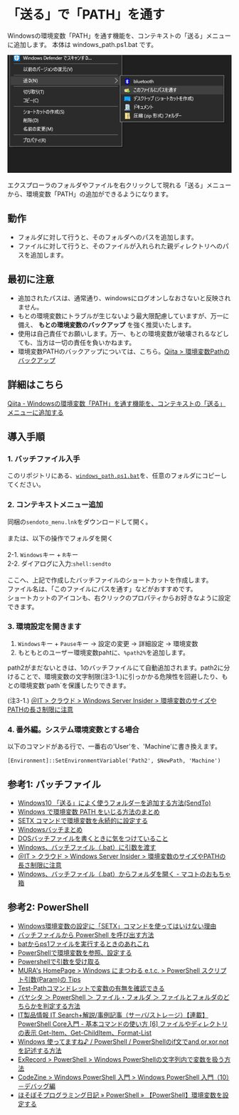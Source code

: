 # 「送る」で「PATH」を通す

Windowsの環境変数「PATH」を通す機能を、コンテキストの「送る」メニューに追加します。
本体は windows_path.ps1.bat です。

![windows_path](https://raw.githubusercontent.com/eirblaze/windows_path/master/img/windows_path.png)

エクスプローラのフォルダやファイルを右クリックして現れる「送る」メニューから、環境変数「PATH」の追加ができるようになります。

## 動作

- フォルダに対して行うと、そのフォルダへのパスを追加します。
- ファイルに対して行うと、そのファイルが入れられた親ディレクトリへのパスを追加します。

## 最初に注意

* 追加されたパスは、通常通り、windowsにログオンしなおさないと反映されません。
* もとの環境変数にトラブルが生じないよう最大限配慮していますが、万一に備え、 **もとの環境変数のバックアップ** を強く推奨いたします。
* 使用は自己責任でお願いします。万一、もとの環境変数が破壊されるなどしても、当方は一切の責任を負いかねます。
* 環境変数PATHのバックアップについては、こちら。[Qiita > 環境変数Pathのバックアップ](https://qiita.com/yuann/items/db279f7158adcc7a76b6)

## 詳細はこちら

[Qiita - Windowsの環境変数「PATH」を通す機能を、コンテキストの「送る」メニューに追加する](https://qiita.com/firblaze/items/63dea6813c0e9af38a78)

## 導入手順

### 1. バッチファイル入手

このリポジトリにある、[`windows_path.ps1.bat`](https://raw.githubusercontent.com/eirblaze/windows_path/master/windows_path.ps1.bat)を、任意のフォルダにコピーしてください。

### 2. コンテキストメニュー追加

同梱の`sendoto_menu.lnk`をダウンロードして開く。<br>
<br>
または、以下の操作でフォルダを開く<br>
<br>
 2-1. `Windows`キー + `R`キー<br>
 2-2. ダイアログに入力:`shell:sendto`<br>
<br>
ここへ、上記で作成したバッチファイルのショートカットを作成します。<br>
ファイル名は、「このファイルにパスを通す」などがおすすめです。<br>
ショートカットのアイコンも、右クリックのプロパティからお好きなように設定できます。

### 3. 環境設定を開きます

1. `Windows`キー + `Pause`キー -> 設定の変更 -> 詳細設定 ->  環境変数
2. もともとのユーザー環境変数pahtに、`%path2%`を追加します。

<p>
path2がまだないときは、1のバッチファイルにて自動追加されます。path2に分けることで、環境変数の文字制限(注3-1.)に引っかかる危険性を回避したり、もとの環境変数`path`を保護したりできます。
</p>

(注3-1.) [＠IT > クラウド > Windows Server Insider > 環境変数のサイズやPATHの長さ制限に注意](https://www.atmarkit.co.jp/ait/articles/1510/30/news041.html)

### 4. 番外編。システム環境変数とする場合

以下のコマンドがある行で、一番右の'User'を、'Machine'に書き換えます。
```
[Environment]::SetEnvironmentVariable('Path2', $NewPath, 'Machine')
```

## 参考1: バッチファイル

- [Windows10 「送る」によく使うフォルダーを追加する方法(SendTo)](https://pc-chain.com/windows10-sendto/2736/)
- [Windows で環境変数 PATH をいじる方法のまとめ](https://qiita.com/sta/items/6d29da0dc7069ffaae60)
- [SETX コマンドで環境変数を永続的に設定する](https://qiita.com/rohinomiya/items/cf5236678b3459da9017)
- [Windowsバッチまとめ](https://qiita.com/tomotagwork/items/5b9e08f28d5925d96b5f#%E5%A4%89%E6%95%B0)
- [DOSバッチファイルを書くときに気をつけていること](https://qiita.com/yz2cm/items/d2c86a09d6b1861d684d)
- [Windows、バッチファイル（.bat）に引数を渡す](http://piyopiyocs.blog115.fc2.com/blog-entry-725.html)
- [＠IT > クラウド > Windows Server Insider > 環境変数のサイズやPATHの長さ制限に注意](https://www.atmarkit.co.jp/ait/articles/1510/30/news041.html)
- [Windows、バッチファイル（.bat）からフォルダを開く - マコトのおもちゃ箱](http://piyopiyocs.blog115.fc2.com/blog-entry-490.html)

## 参考2: PowerShell

- [Windows環境変数の設定に「SETX」コマンドを使ってはいけない理由](https://qiita.com/jeyei/items/05ce2739501832463b3b)
- [バッチファイルから PowerShell を呼び出す方法](https://qiita.com/cd01/items/82829ba0ec0f59e1b04d)
- [batからps1ファイルを実行するときのあれこれ](https://qiita.com/HiDARi/items/1d2595ff142883c3bac1)
- [PowerShellで環境変数を参照、設定する](https://www.whyit.work/entry/2018/07/09/171632)
- [Powershellで引数を受け取る](https://microsoftou.com/ps-arguments/)
- [MURA's HomePage > Windows にまつわる e.t.c. > PowerShell スクリプト引数(Param)の Tips](https://www.vwnet.jp/Windows/PowerShell/Param.htm)
- [Test-Pathコマンドレットで変数の有無を確認できる](https://m0t0k1x2.tumblr.com/post/133499335514/test-path%E3%82%B3%E3%83%9E%E3%83%B3%E3%83%89%E3%83%AC%E3%83%83%E3%83%88%E3%81%A7%E5%A4%89%E6%95%B0%E3%81%AE%E6%9C%89%E7%84%A1%E3%82%92%E7%A2%BA%E8%AA%8D%E3%81%A7%E3%81%8D%E3%82%8B)
- [バヤシタ ＞ PowerShell ＞ ファイル・フォルダ ＞ ファイルとフォルダのどちらかを判定する方法](https://bayashita.com/p/entry/show/229)
- [IT製品情報 IT Search+解説/事例記事（サーバ/ストレージ）【連載】PowerShell Core入門 - 基本コマンドの使い方 [6] ファイルやディレクトリの表示 Get-Item、Get-ChildItem、Format-List](https://news.mynavi.jp/itsearch/article/hardware/3718)
- [Windows 使ってますね♪ / PowerShell / PowerShellのif文でand,or,xor,notを記述する方法](https://win.just4fun.biz/?PowerShell/PowerShell%E3%81%AEif%E6%96%87%E3%81%A7and%2Cor%2Cxor%2Cnot%E3%82%92%E8%A8%98%E8%BF%B0%E3%81%99%E3%82%8B%E6%96%B9%E6%B3%95)
- [ExRecord > PowerShell > Windows PowerShellの文字列内で変数を扱う方法](http://exrecord.net/how-to-use-variable-in-string)
- [CodeZine > Windows PowerShell 入門 > Windows PowerShell 入門（10）－デバッグ編](https://codezine.jp/article/detail/3067)
- [ほそぼそプログラミング日記 » PowerShell » 【PowerShell】環境変数を設定する](https://hosopro.blogspot.com/2017/01/powershell-set-environment-variable.html)
